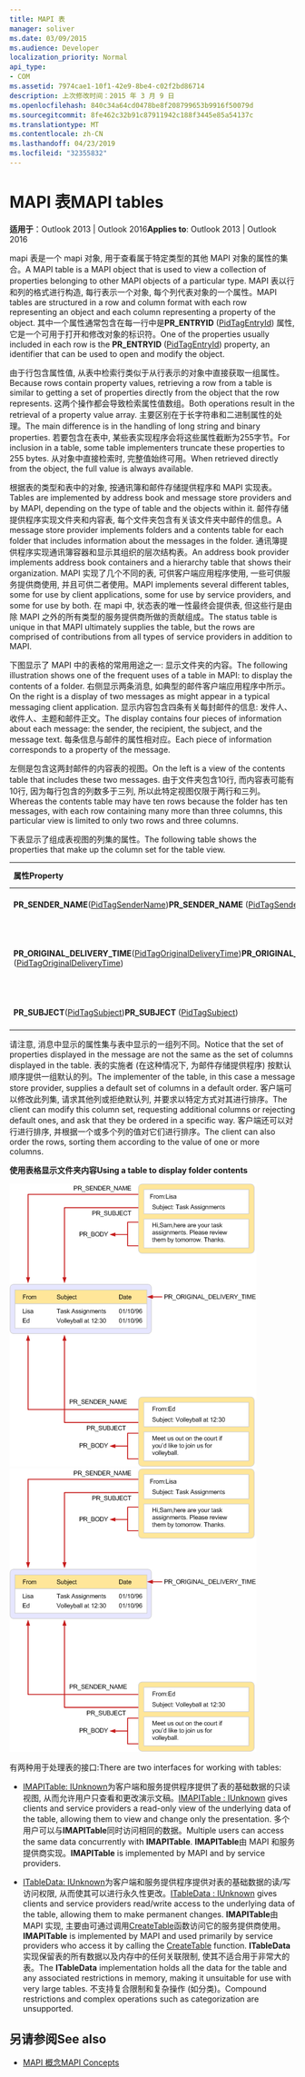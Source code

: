 ```yaml
---
title: MAPI 表
manager: soliver
ms.date: 03/09/2015
ms.audience: Developer
localization_priority: Normal
api_type:
- COM
ms.assetid: 7974cae1-10f1-42e9-8be4-c02f2bd86714
description: 上次修改时间：2015 年 3 月 9 日
ms.openlocfilehash: 840c34a64cd0478be8f208799653b9916f50079d
ms.sourcegitcommit: 8fe462c32b91c87911942c188f3445e85a54137c
ms.translationtype: MT
ms.contentlocale: zh-CN
ms.lasthandoff: 04/23/2019
ms.locfileid: "32355832"
---
```

# <a name="mapi-tables"></a><span data-ttu-id="ccb59-103">MAPI 表</span><span class="sxs-lookup"><span data-stu-id="ccb59-103">MAPI tables</span></span>
  
<span data-ttu-id="ccb59-104">**适用于**：Outlook 2013 | Outlook 2016</span><span class="sxs-lookup"><span data-stu-id="ccb59-104">**Applies to**: Outlook 2013 | Outlook 2016</span></span> 
  
<span data-ttu-id="ccb59-105">mapi 表是一个 mapi 对象, 用于查看属于特定类型的其他 MAPI 对象的属性的集合。</span><span class="sxs-lookup"><span data-stu-id="ccb59-105">A MAPI table is a MAPI object that is used to view a collection of properties belonging to other MAPI objects of a particular type.</span></span> <span data-ttu-id="ccb59-106">MAPI 表以行和列的格式进行构造, 每行表示一个对象, 每个列代表对象的一个属性。</span><span class="sxs-lookup"><span data-stu-id="ccb59-106">MAPI tables are structured in a row and column format with each row representing an object and each column representing a property of the object.</span></span> <span data-ttu-id="ccb59-107">其中一个属性通常包含在每一行中是**PR_ENTRYID** ([PidTagEntryId](pidtagentryid-canonical-property.md)) 属性, 它是一个可用于打开和修改对象的标识符。</span><span class="sxs-lookup"><span data-stu-id="ccb59-107">One of the properties usually included in each row is the **PR_ENTRYID** ([PidTagEntryId](pidtagentryid-canonical-property.md)) property, an identifier that can be used to open and modify the object.</span></span> 
  
<span data-ttu-id="ccb59-108">由于行包含属性值, 从表中检索行类似于从行表示的对象中直接获取一组属性。</span><span class="sxs-lookup"><span data-stu-id="ccb59-108">Because rows contain property values, retrieving a row from a table is similar to getting a set of properties directly from the object that the row represents.</span></span> <span data-ttu-id="ccb59-109">这两个操作都会导致检索属性值数组。</span><span class="sxs-lookup"><span data-stu-id="ccb59-109">Both operations result in the retrieval of a property value array.</span></span> <span data-ttu-id="ccb59-110">主要区别在于长字符串和二进制属性的处理。</span><span class="sxs-lookup"><span data-stu-id="ccb59-110">The main difference is in the handling of long string and binary properties.</span></span> <span data-ttu-id="ccb59-111">若要包含在表中, 某些表实现程序会将这些属性截断为255字节。</span><span class="sxs-lookup"><span data-stu-id="ccb59-111">For inclusion in a table, some table implementers truncate these properties to 255 bytes.</span></span> <span data-ttu-id="ccb59-112">从对象中直接检索时, 完整值始终可用。</span><span class="sxs-lookup"><span data-stu-id="ccb59-112">When retrieved directly from the object, the full value is always available.</span></span>
  
<span data-ttu-id="ccb59-113">根据表的类型和表中的对象, 按通讯簿和邮件存储提供程序和 MAPI 实现表。</span><span class="sxs-lookup"><span data-stu-id="ccb59-113">Tables are implemented by address book and message store providers and by MAPI, depending on the type of table and the objects within it.</span></span> <span data-ttu-id="ccb59-114">邮件存储提供程序实现文件夹和内容表, 每个文件夹包含有关该文件夹中邮件的信息。</span><span class="sxs-lookup"><span data-stu-id="ccb59-114">A message store provider implements folders and a contents table for each folder that includes information about the messages in the folder.</span></span> <span data-ttu-id="ccb59-115">通讯簿提供程序实现通讯簿容器和显示其组织的层次结构表。</span><span class="sxs-lookup"><span data-stu-id="ccb59-115">An address book provider implements address book containers and a hierarchy table that shows their organization.</span></span> <span data-ttu-id="ccb59-116">MAPI 实现了几个不同的表, 可供客户端应用程序使用, 一些可供服务提供商使用, 并且可供二者使用。</span><span class="sxs-lookup"><span data-stu-id="ccb59-116">MAPI implements several different tables, some for use by client applications, some for use by service providers, and some for use by both.</span></span> <span data-ttu-id="ccb59-117">在 mapi 中, 状态表的唯一性最终会提供表, 但这些行是由除 MAPI 之外的所有类型的服务提供商所做的贡献组成。</span><span class="sxs-lookup"><span data-stu-id="ccb59-117">The status table is unique in that MAPI ultimately supplies the table, but the rows are comprised of contributions from all types of service providers in addition to MAPI.</span></span> 
  
<span data-ttu-id="ccb59-118">下图显示了 MAPI 中的表格的常用用途之一: 显示文件夹的内容。</span><span class="sxs-lookup"><span data-stu-id="ccb59-118">The following illustration shows one of the frequent uses of a table in MAPI: to display the contents of a folder.</span></span> <span data-ttu-id="ccb59-119">右侧显示两条消息, 如典型的邮件客户端应用程序中所示。</span><span class="sxs-lookup"><span data-stu-id="ccb59-119">On the right is a display of two messages as might appear in a typical messaging client application.</span></span> <span data-ttu-id="ccb59-120">显示内容包含四条有关每封邮件的信息: 发件人、收件人、主题和邮件正文。</span><span class="sxs-lookup"><span data-stu-id="ccb59-120">The display contains four pieces of information about each message: the sender, the recipient, the subject, and the message text.</span></span> <span data-ttu-id="ccb59-121">每条信息与邮件的属性相对应。</span><span class="sxs-lookup"><span data-stu-id="ccb59-121">Each piece of information corresponds to a property of the message.</span></span>
  
<span data-ttu-id="ccb59-122">左侧是包含这两封邮件的内容表的视图。</span><span class="sxs-lookup"><span data-stu-id="ccb59-122">On the left is a view of the contents table that includes these two messages.</span></span> <span data-ttu-id="ccb59-123">由于文件夹包含10行, 而内容表可能有10行, 因为每行包含的列数多于三列, 所以此特定视图仅限于两行和三列。</span><span class="sxs-lookup"><span data-stu-id="ccb59-123">Whereas the contents table may have ten rows because the folder has ten messages, with each row containing many more than three columns, this particular view is limited to only two rows and three columns.</span></span>
  
<span data-ttu-id="ccb59-124">下表显示了组成表视图的列集的属性。</span><span class="sxs-lookup"><span data-stu-id="ccb59-124">The following table shows the properties that make up the column set for the table view.</span></span>
  
|<span data-ttu-id="ccb59-125">**属性**</span><span class="sxs-lookup"><span data-stu-id="ccb59-125">**Property**</span></span>|<span data-ttu-id="ccb59-126">**说明**</span><span class="sxs-lookup"><span data-stu-id="ccb59-126">**Description**</span></span>|
|:-----|:-----|
|<span data-ttu-id="ccb59-127">**PR_SENDER_NAME**([PidTagSenderName](pidtagsendername-canonical-property.md))</span><span class="sxs-lookup"><span data-stu-id="ccb59-127">**PR_SENDER_NAME** ([PidTagSenderName](pidtagsendername-canonical-property.md))</span></span>  <br/> |<span data-ttu-id="ccb59-128">发件人姓名</span><span class="sxs-lookup"><span data-stu-id="ccb59-128">Sender name</span></span>  <br/> |
|<span data-ttu-id="ccb59-129">**PR_ORIGINAL_DELIVERY_TIME**([PidTagOriginalDeliveryTime](pidtagoriginaldeliverytime-canonical-property.md))</span><span class="sxs-lookup"><span data-stu-id="ccb59-129">**PR_ORIGINAL_DELIVERY_TIME** ([PidTagOriginalDeliveryTime](pidtagoriginaldeliverytime-canonical-property.md))</span></span>  <br/> |<span data-ttu-id="ccb59-130">发送邮件的日期和时间</span><span class="sxs-lookup"><span data-stu-id="ccb59-130">Date and time when the message was sent</span></span>  <br/> |
|<span data-ttu-id="ccb59-131">**PR_SUBJECT**([PidTagSubject](pidtagsubject-canonical-property.md))</span><span class="sxs-lookup"><span data-stu-id="ccb59-131">**PR_SUBJECT** ([PidTagSubject](pidtagsubject-canonical-property.md))</span></span>  <br/> |<span data-ttu-id="ccb59-132">邮件主题行</span><span class="sxs-lookup"><span data-stu-id="ccb59-132">Message subject line</span></span>  <br/> |
   
<span data-ttu-id="ccb59-133">请注意, 消息中显示的属性集与表中显示的一组列不同。</span><span class="sxs-lookup"><span data-stu-id="ccb59-133">Notice that the set of properties displayed in the message are not the same as the set of columns displayed in the table.</span></span> <span data-ttu-id="ccb59-134">表的实施者 (在这种情况下, 为邮件存储提供程序) 按默认顺序提供一组默认的列。</span><span class="sxs-lookup"><span data-stu-id="ccb59-134">The implementer of the table, in this case a message store provider, supplies a default set of columns in a default order.</span></span> <span data-ttu-id="ccb59-135">客户端可以修改此列集, 请求其他列或拒绝默认列, 并要求以特定方式对其进行排序。</span><span class="sxs-lookup"><span data-stu-id="ccb59-135">The client can modify this column set, requesting additional columns or rejecting default ones, and ask that they be ordered in a specific way.</span></span> <span data-ttu-id="ccb59-136">客户端还可以对行进行排序, 并根据一个或多个列的值对它们进行排序。</span><span class="sxs-lookup"><span data-stu-id="ccb59-136">The client can also order the rows, sorting them according to the value of one or more columns.</span></span>
  
<span data-ttu-id="ccb59-137">**使用表格显示文件夹内容**</span><span class="sxs-lookup"><span data-stu-id="ccb59-137">**Using a table to display folder contents**</span></span>
  
<span data-ttu-id="ccb59-138">![使用表格显示文件夹内容](media/amapi_54.gif "使用表格显示文件夹内容")</span><span class="sxs-lookup"><span data-stu-id="ccb59-138">![Using a table to display folder contents](media/amapi_54.gif "Using a table to display folder contents")</span></span>
  
<span data-ttu-id="ccb59-139">有两种用于处理表的接口:</span><span class="sxs-lookup"><span data-stu-id="ccb59-139">There are two interfaces for working with tables:</span></span>
  
- <span data-ttu-id="ccb59-140">[IMAPITable: IUnknown](imapitableiunknown.md)为客户端和服务提供程序提供了表的基础数据的只读视图, 从而允许用户只查看和更改演示文稿。</span><span class="sxs-lookup"><span data-stu-id="ccb59-140">[IMAPITable : IUnknown](imapitableiunknown.md) gives clients and service providers a read-only view of the underlying data of the table, allowing them to view and change only the presentation.</span></span> <span data-ttu-id="ccb59-141">多个用户可以与**IMAPITable**同时访问相同的数据。</span><span class="sxs-lookup"><span data-stu-id="ccb59-141">Multiple users can access the same data concurrently with **IMAPITable**.</span></span> <span data-ttu-id="ccb59-142">**IMAPITable**由 MAPI 和服务提供商实现。</span><span class="sxs-lookup"><span data-stu-id="ccb59-142">**IMAPITable** is implemented by MAPI and by service providers.</span></span> 
    
- <span data-ttu-id="ccb59-143">[ITableData: IUnknown](itabledataiunknown.md)为客户端和服务提供程序提供对表的基础数据的读/写访问权限, 从而使其可以进行永久性更改。</span><span class="sxs-lookup"><span data-stu-id="ccb59-143">[ITableData : IUnknown](itabledataiunknown.md) gives clients and service providers read/write access to the underlying data of the table, allowing them to make permanent changes.</span></span> <span data-ttu-id="ccb59-144">**IMAPITable**由 MAPI 实现, 主要由可通过调用[CreateTable](createtable.md)函数访问它的服务提供商使用。</span><span class="sxs-lookup"><span data-stu-id="ccb59-144">**IMAPITable** is implemented by MAPI and used primarily by service providers who access it by calling the [CreateTable](createtable.md) function.</span></span> <span data-ttu-id="ccb59-145">**ITableData**实现保留表的所有数据以及内存中的任何关联限制, 使其不适合用于非常大的表。</span><span class="sxs-lookup"><span data-stu-id="ccb59-145">The **ITableData** implementation holds all the data for the table and any associated restrictions in memory, making it unsuitable for use with very large tables.</span></span> <span data-ttu-id="ccb59-146">不支持复合限制和复杂操作 (如分类)。</span><span class="sxs-lookup"><span data-stu-id="ccb59-146">Compound restrictions and complex operations such as categorization are unsupported.</span></span> 
    
## <a name="see-also"></a><span data-ttu-id="ccb59-147">另请参阅</span><span class="sxs-lookup"><span data-stu-id="ccb59-147">See also</span></span>

- [<span data-ttu-id="ccb59-148">MAPI 概念</span><span class="sxs-lookup"><span data-stu-id="ccb59-148">MAPI Concepts</span></span>](mapi-concepts.md)

